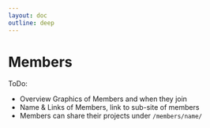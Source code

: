 ```yaml
---
layout: doc
outline: deep
---
```


# Members

ToDo:

- Overview Graphics of Members and when they join
- Name & Links of Members, link to sub-site of members
- Members can share their projects under `/members/name/`
